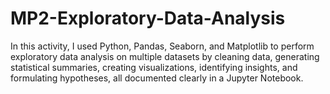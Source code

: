 # MP2-Exploratory-Data-Analysis

In this activity, I used Python, Pandas, Seaborn, and Matplotlib to perform exploratory data analysis on multiple datasets by cleaning data, generating statistical summaries, creating visualizations, identifying insights, and formulating hypotheses, all documented clearly in a Jupyter Notebook.

